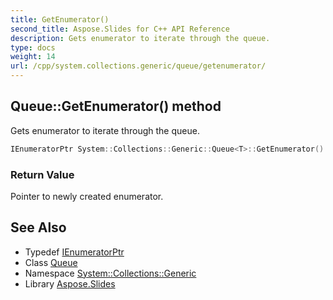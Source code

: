 ```yaml
---
title: GetEnumerator()
second_title: Aspose.Slides for C++ API Reference
description: Gets enumerator to iterate through the queue.
type: docs
weight: 14
url: /cpp/system.collections.generic/queue/getenumerator/
---
```

## Queue::GetEnumerator() method


Gets enumerator to iterate through the queue.

```cpp
IEnumeratorPtr System::Collections::Generic::Queue<T>::GetEnumerator() override
```


### Return Value

Pointer to newly created enumerator.

## See Also

* Typedef [IEnumeratorPtr](./ienumeratorptr/)
* Class [Queue](./)
* Namespace [System::Collections::Generic](../)
* Library [Aspose.Slides](../../)